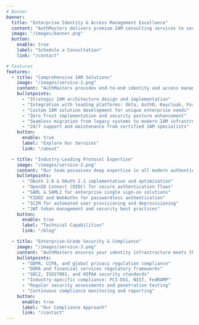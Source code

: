 ```yaml
---
# Banner
banner:
  title: "Enterprise Identity & Access Management Excellence"
  content: "AuthMasters delivers premium IAM consulting services to secure, optimize, and transform your enterprise identity infrastructure. Our elite team of experts brings decades of experience to solve your most complex identity challenges."
  image: "/images/banner.png"
  button:
    enable: true
    label: "Schedule a Consultation"
    link: "/contact"

# Features
features:
  - title: "Comprehensive IAM Solutions"
    image: "/images/service-1.png"
    content: "AuthMasters provides end-to-end identity and access management services tailored to your enterprise's unique requirements and security posture."
    bulletpoints:
      - "Strategic IAM architecture design and implementation"
      - "Integration with leading platforms: Okta, Auth0, Keycloak, ForgeRock, and more"
      - "Custom IAM solution development for unique enterprise needs"
      - "Zero Trust implementation and security posture enhancement"
      - "Seamless migration from legacy systems to modern IAM infrastructure"
      - "24/7 support and maintenance from certified IAM specialists"
    button:
      enable: true
      label: "Explore Our Services"
      link: "/about"

  - title: "Industry-Leading Protocol Expertise"
    image: "/images/service-2.png"
    content: "Our team possesses deep expertise in all modern authentication and authorization protocols, ensuring seamless integration across your technology stack."
    bulletpoints:
      - "OAuth 2.0 & OAuth 2.1 implementation and optimization"
      - "OpenID Connect (OIDC) for secure authentication flows"
      - "SAML & SAML2 for enterprise single sign-on solutions"
      - "FIDO2 and WebAuthn for passwordless authentication"
      - "SCIM for automated user provisioning and deprovisioning"
      - "JWT token management and security best practices"
    button:
      enable: true
      label: "Technical Capabilities"
      link: "/blog"

  - title: "Enterprise-Grade Security & Compliance"
    image: "/images/service-3.png"
    content: "AuthMasters ensures your identity infrastructure meets the highest security standards and complies with relevant regulations across industries and regions."
    bulletpoints:
      - "GDPR, CCPA, and global privacy regulation compliance"
      - "DORA and financial services regulatory frameworks"
      - "SOC2, ISO27001, and HIPAA security standards"
      - "Industry-specific compliance: PCI-DSS, NIST, FedRAMP"
      - "Regular security assessments and penetration testing"
      - "Continuous compliance monitoring and reporting"
    button:
      enable: true
      label: "Our Compliance Approach"
      link: "/contact"
---
```

